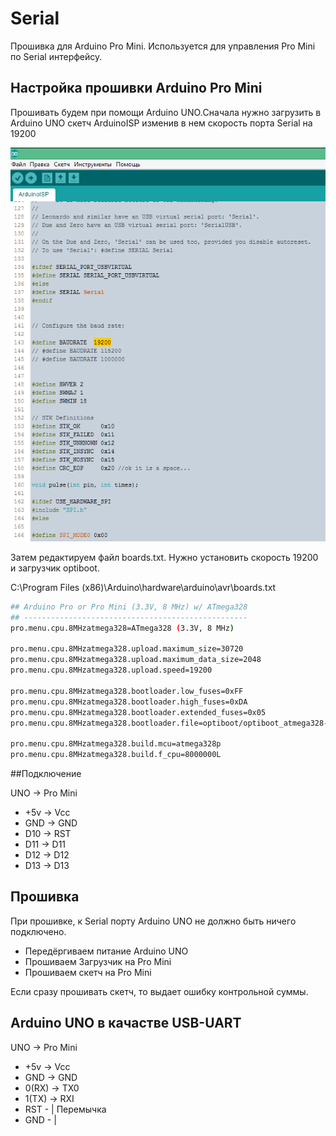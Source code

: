 # Serial 

Прошивка для Arduino Pro Mini. Используется для управления Pro Mini по Serial интерфейсу.


## Настройка прошивки Arduino Pro Mini

Прошивать будем при помощи Arduino UNO.Сначала нужно загрузить в Arduino UNO скетч ArduinoISP изменив в нем скорость порта Serial на 19200

[![ArduinoISP](/screenshots/ArduinoISP.png)](/screenshots/ArduinoISP.png)

Затем редактируем файл boards.txt. Нужно установить скорость 19200 и загрузчик optiboot.

C:\Program Files (x86)\Arduino\hardware\arduino\avr\boards.txt
```bash
## Arduino Pro or Pro Mini (3.3V, 8 MHz) w/ ATmega328
## --------------------------------------------------
pro.menu.cpu.8MHzatmega328=ATmega328 (3.3V, 8 MHz)

pro.menu.cpu.8MHzatmega328.upload.maximum_size=30720
pro.menu.cpu.8MHzatmega328.upload.maximum_data_size=2048
pro.menu.cpu.8MHzatmega328.upload.speed=19200

pro.menu.cpu.8MHzatmega328.bootloader.low_fuses=0xFF
pro.menu.cpu.8MHzatmega328.bootloader.high_fuses=0xDA
pro.menu.cpu.8MHzatmega328.bootloader.extended_fuses=0x05
pro.menu.cpu.8MHzatmega328.bootloader.file=optiboot/optiboot_atmega328-Mini.hex

pro.menu.cpu.8MHzatmega328.build.mcu=atmega328p
pro.menu.cpu.8MHzatmega328.build.f_cpu=8000000L
```

##Подключение

UNO -> Pro Mini
- +5v -> Vcc
- GND -> GND
- D10 -> RST
- D11 -> D11
- D12 -> D12
- D13 -> D13


## Прошивка

При прошивке, к Serial порту Arduino UNO не должно быть ничего подключено.

- Передёргиваем питание Arduino UNO
- Прошиваем Загрузчик на Pro Mini
- Прошиваем скетч на Pro Mini

Если сразу прошивать скетч, то выдает ошибку контрольной суммы.


## Arduino UNO в качастве USB-UART

  UNO 	-> Pro Mini
- +5v   -> Vcc
- GND   -> GND
- 0(RX) -> TX0
- 1(TX) -> RXI
- RST - | Перемычка 
- GND - |